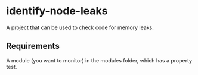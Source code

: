 # identify-node-leaks
A project that can be used to check code for memory leaks.

## Requirements
A module (you want to monitor) in the modules folder, which has a property test.


